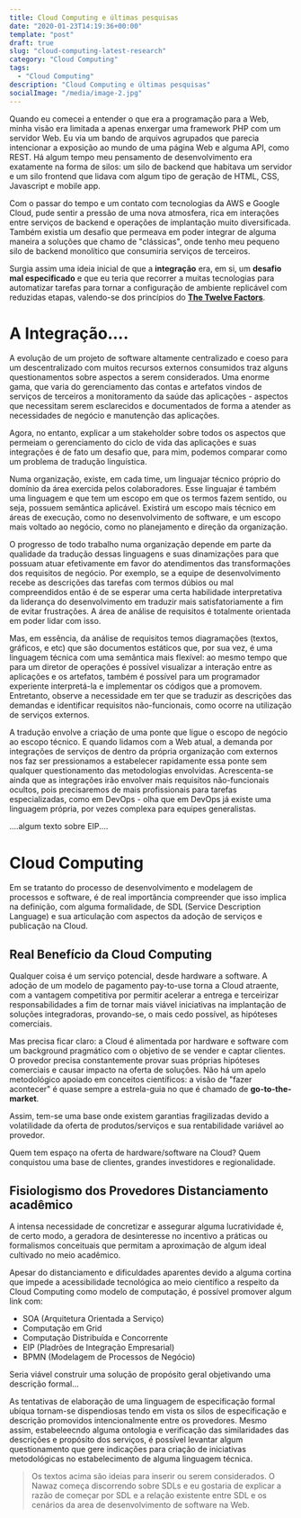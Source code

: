 ```yaml
---
title: Cloud Computing e últimas pesquisas
date: "2020-01-23T14:19:36+00:00"
template: "post"
draft: true
slug: "cloud-computing-latest-research"
category: "Cloud Computing"
tags:
  - "Cloud Computing"
description: "Cloud Computing e últimas pesquisas"
socialImage: "/media/image-2.jpg"
---
```


Quando eu comecei a entender o que era a programação para a Web, minha visão
era limitada a apenas enxergar uma framework PHP com um servidor Web. Eu via 
um bando de arquivos agrupados que parecia intencionar a exposição ao mundo 
de uma página Web e alguma API, como REST. Há algum tempo meu pensamento
de desenvolvimento era exatamente na forma de silos: um silo de backend
que habitava um servidor e um silo frontend que lidava com algum tipo de geração
de HTML, CSS, Javascript e mobile app.

Com o passar do tempo e um contato com tecnologias da AWS e Google Cloud, pude
sentir a pressão de uma nova atmosfera, rica em interações entre serviços de
backend e operações de implantação muito diversificada. Também existia um desafio
que permeava em poder integrar de alguma maneira a soluções que chamo de "clássicas",
onde tenho meu pequeno silo de backend monolítico que consumiria serviços de terceiros.

Surgia assim uma ideia inicial de que a **integração** era, em si, um **desafio
mal especificado** e que eu teria que recorrer a muitas tecnologias para automatizar
tarefas para tornar a configuração de ambiente replicável com reduzidas etapas, valendo-se
dos princípios do [**The Twelve Factors**](https://12factor.net/).

# A Integração....

A evolução de um projeto de software altamente centralizado e coeso para um 
descentralizado com muitos recursos externos consumidos traz alguns questionamentos 
sobre aspectos a serem considerados. Uma enorme gama, que varia do gerenciamento
das contas e artefatos vindos de serviços de terceiros a monitoramento da saúde
das aplicações - aspectos que necessitam serem esclarecidos e documentados
de forma a atender as necessidades de negócio e manutenção das aplicações.

Agora, no entanto, explicar a um stakeholder sobre todos os aspectos que
permeiam o gerenciamento do ciclo de vida das aplicações e suas integrações
é de fato um desafio que, para mim, podemos comparar como um problema de tradução
linguística.

Numa organização, existe, em cada time, um linguajar técnico próprio do domínio
da área exercida pelos colaboradores. Esse linguajar é também uma linguagem e que
tem um escopo em que os termos fazem sentido, ou seja, possuem semântica aplicável. 
Existirá um escopo mais técnico em áreas de execução, como no desenvolvimento de 
software, e um escopo mais voltado ao negócio, como no planejamento e direção da 
organização.

O progresso de todo trabalho numa organização depende em parte da qualidade da tradução 
dessas linguagens e suas dinamizações para que possuam atuar efetivamente em favor
do atendimentos das transformações dos requisitos de negócio. Por exemplo, se a equipe
de desenvolvimento recebe as descrições das tarefas com termos dúbios ou mal compreendidos
então é de se esperar uma certa habilidade interpretativa da liderança do desenvolvimento
em traduzir mais satisfatoriamente a fim de evitar frustrações. A área de análise de requisitos
é totalmente orientada em poder lidar com isso.

Mas, em essência, da análise de requisitos temos diagramações (textos, gráficos, e etc)
que são documentos estáticos que, por sua vez, é uma linguagem técnica com uma semântica
mais flexível: ao mesmo tempo que para um diretor de operações é possível visualizar
a interação entre as aplicações e os artefatos, também é possível para um programador
experiente interpretá-la e implementar os códigos que a promovem. Entretanto,
observe a necessidade em ter que se traduzir as descrições das demandas e identificar
requisitos não-funcionais, como ocorre na utilização de serviços externos.

A tradução envolve a criação de uma ponte que ligue o escopo de negócio ao escopo técnico.
E quando lidamos com a Web atual, a demanda por integrações de serviços de dentro da própria
organização com externos nos faz ser pressionamos a estabelecer rapidamente essa ponte sem
qualquer questionamento das metodologias envolvidas. Acrescenta-se ainda que as integrações
irão envolver mais requisitos não-funcionais ocultos, pois precisaremos de mais profissionais
para tarefas especializadas, como em DevOps - olha que em DevOps já existe uma linguagem
própria, por vezes complexa para equipes generalistas.

....algum texto sobre EIP....

# Cloud Computing

Em se tratanto do processo de desenvolvimento e modelagem de processos e software, é de real
importância compreender que isso implica na definição, com alguma formalidade, de SDL
(Service Description Language) e sua articulação com aspectos da adoção de serviços e publicação
na Cloud.

## Real Benefício da Cloud Computing

Qualquer coisa é um serviço potencial, desde hardware a software. A adoção de um modelo 
de pagamento pay-to-use torna a Cloud atraente, com a vantagem competitiva por permitir
acelerar a entrega e terceirizar responsabilidades a fim de tornar mais viável iniciativas
na implantação de soluções integradoras, provando-se, o mais cedo possível, as hipóteses
comerciais.

Mas precisa ficar claro: a Cloud é alimentada por hardware e software com um background
pragmático com o objetivo de se vender e captar clientes. O provedor precisa
constantemente provar suas próprias hipóteses comerciais e causar impacto na oferta
de soluções. Não há um apelo metodológico apoiado em conceitos científicos: a visão
de "fazer acontecer" é quase sempre a estrela-guia no que é chamado de **go-to-the-market**.

Assim, tem-se uma base onde existem garantias fragilizadas devido a volatilidade
da oferta de produtos/serviços e sua rentabilidade variável ao provedor.

Quem tem espaço na oferta de hardware/software na Cloud? Quem conquistou uma base de clientes,
grandes investidores e regionalidade.

## Fisiologismo dos Provedores Distanciamento acadêmico

A intensa necessidade de concretizar e assegurar alguma lucratividade é, de certo modo,
a geradora de desinteresse no incentivo a práticas ou formalismos conceituais que permitam
a aproximação de algum ideal cultivado no meio acadêmico.

Apesar do distanciamento e dificuldades aparentes devido a alguma cortina que impede a
acessibilidade tecnológica ao meio científico a respeito da Cloud Computing como
modelo de computação, é possível promover algum link com:

- SOA (Arquitetura Orientada a Serviço)
- Computação em Grid
- Computação Distribuída e Concorrente
- EIP (Pladrões de Integração Empresarial)
- BPMN (Modelagem de Processos de Negócio)

Seria viável construir uma solução de propósito geral objetivando uma descrição formal...

As tentativas de elaboração de uma linguagem de especificação formal ubíqua tornam-se
dispendiosas tendo em vista os silos de especificação e descrição promovidos
intencionalmente entre os provedores. Mesmo assim, estabeleecndo alguma ontologia
e verificação das similaridades das descrições e propósito dos serviços, é possível
levantar algum questionamento que gere indicações para criação de iniciativas metodológicas
no estabelecimento de alguma linguagem técnica.

> Os textos acima são ideias para inserir ou serem considerados. O Nawaz começa discorrendo
sobre SDLs e eu gostaria de explicar a razão de começar por SDL e a relação existente entre
SDL e os cenários da area de desenvolvimento de software na Web.